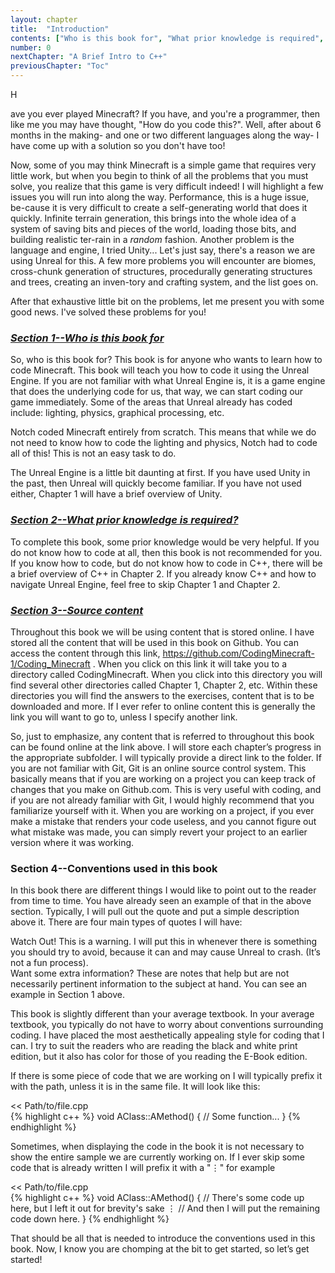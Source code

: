 ```yaml
---
layout: chapter
title:  "Introduction"
contents: ["Who is this book for", "What prior knowledge is required", "Source content", "Conventions used in this book"]
number: 0
nextChapter: "A Brief Intro to C++"
previousChapter: "Toc"
---
```

<p class="drop-cap">H</p>ave you ever played Minecraft? If you have, and you're a programmer, then like me you may have thought, "How do you code this?". Well, after about 6 months in the making- and one or two different languages along the way- I have come up with a solution so you don't have too!

Now, some of you may think Minecraft is a simple game that requires very little work, but when you begin to think of all the problems that you must solve, you realize that this game is very difficult indeed! I will highlight a few issues you will run into along the way. Performance, this is a huge issue, be-cause it is very difficult to create a self-generating world that does it quickly. Infinite terrain generation, this brings into the whole idea of a system of saving bits and pieces of the world, loading those bits, and building realistic ter-rain in a *random* fashion. Another problem is the language and engine, I tried Unity... Let's just say, there's a reason we are using Unreal for this. A few more problems you will encounter are biomes, cross-chunk generation of structures, procedurally generating structures and trees, creating an inven-tory and crafting system, and the list goes on.

After that exhaustive little bit on the problems, let me present you with some good news. I've solved these problems for you!

<h3 class="section-title"><a href="#Who-is-this-book-for"><b><i>Section 1--Who is this book for</i></b></a></h3>

So, who is this book for? This book is for anyone who wants to learn how to code Minecraft. This book will teach you how to code it using the Unreal Engine. If you are not familiar with what Unreal Engine is, it is a game engine that does the underlying code for us, that way, we can start coding our game immediately. Some of the areas that Unreal already has coded include: lighting, physics, graphical processing, etc.

<div class="info">
 Notch coded Minecraft entirely from scratch. This means that while we do not need to know how to code the lighting and physics, Notch had to code all of this! This is not an easy task to do.
</div>

The Unreal Engine is a little bit daunting at first. If you have used Unity in the past, then Unreal will quickly become familiar. If you have not used either, Chapter 1 will have a brief overview of Unity.

<h3 class="section-title"><a href="#What-prior-knowledge-is-required"><b><i>Section 2--What prior knowledge is required?</i></b></a></h3>

To complete this book, some prior knowledge would be very helpful. If you do not know how to code at all, then this book is not recommended for you. If you know how to code, but do not know how to code in C++, there will be a brief overview of C++ in Chapter 2. If you already know C++ and how to navigate Unreal Engine, feel free to skip Chapter 1 and Chapter 2.

<h3 class="section-title"><a href="#Source-content"><b><i>Section 3--Source content</i></b></a></h3>

Throughout this book we will be using content that is stored online. I have stored all the content that will be used in this book on Github. You can access the content through this link, <a href="https://github.com/CodingMinecraft-1/Coding_Minecraft">https://github.com/CodingMinecraft-1/Coding_Minecraft</a> . When you click on this link it will take you to a directory called CodingMinecraft. When you click into this directory you will find several other directories called Chapter 1, Chapter 2, etc. Within these directories you will find the answers to the exercises, content that is to be downloaded and more. If I ever refer to online content this is generally the link you will want to go to, unless I specify another link.

So, just to emphasize, any content that is referred to throughout this book can be found online at the link above. I will store each chapter’s progress in the appropriate subfolder. I will typically provide a direct link to the folder. If you are not familiar with Git, Git is an online source control system. This basically means that if you are working on a project you can keep track of changes that you make on Github.com. This is very useful with coding, and if you are not already familiar with Git, I would highly recommend that you familiarize yourself with it. When you are working on a project, if you ever make a mistake that renders your code useless, and you cannot figure out what mistake was made, you can simply revert your project to an earlier version where it was working.

<h3 class="section-title"><a>Section 4--Conventions used in this book</a></h3>

In this book there are different things I would like to point out to the reader from time to time. You have already seen an example of that in the above section. Typically, I will pull out the quote and put a simple description above it. There are four main types of quotes I will have:

<div class="warning">
Watch Out!  This is a warning. I will put this in whenever there is something you should try to avoid, because it can and may cause Unreal to crash. (It’s not a fun process).
</div>

<div class="info">
Want some extra information? These are notes that help but are not necessarily pertinent information to the subject at hand. You can see an example in Section 1 above.
</div>

This book is slightly different than your average textbook. In your average textbook, you typically do not have to worry about conventions surrounding coding. I have placed the most aesthetically appealing style for coding that I can. I try to suit the readers who are reading the black and white print edition, but it also has color for those of you reading the E-Book edition.

If there is some piece of code that we are working on I will typically prefix it with the path, unless it is in the same file. It will look like this:

<div class="code-header">
<< Path/to/file.cpp
</div>
{% highlight c++ %}
void AClass::AMethod() {
	// Some function...
}
{% endhighlight %}

Sometimes, when displaying the code in the book it is not necessary to show the entire sample we are currently working on. If I ever skip some code that is already written I will prefix it with a "⋮" for example

<div class="code-header">
<< Path/to/file.cpp
</div>
{% highlight c++ %}
void AClass::AMethod() {
	// There's some code up here, but I left it out for brevity's sake
		⋮
	// And then I will put the remaining code down here.
}
{% endhighlight %}

That should be all that is needed to introduce the conventions used in this book. Now, I know you are chomping at the bit to get started, so let’s get started!
